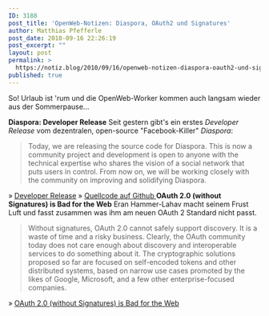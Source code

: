 ```yaml
---
ID: 3188
post_title: 'OpenWeb-Notizen: Diaspora, OAuth2 und Signatures'
author: Matthias Pfefferle
post_date: 2010-09-16 22:26:19
post_excerpt: ""
layout: post
permalink: >
  https://notiz.blog/2010/09/16/openweb-notizen-diaspora-oauth2-und-signatures/
published: true
---
```

So! Urlaub ist 'rum und die OpenWeb-Worker kommen auch langsam wieder aus der Sommerpause...

<strong>Diaspora: Developer Release</strong>
Seit gestern gibt's ein erstes <em>Developer Release</em> vom dezentralen, open-source "Facebook-Killer" <em>Diaspora</em>:

<blockquote>Today, we are releasing the source code for Diaspora. This is now a community project and development is open to anyone with the technical expertise who shares the vision of a social network that puts users in control. From now on, we will be working closely with the community on improving and solidifying Diaspora.</blockquote>

&raquo; <a href="http://www.joindiaspora.com/2010/09/15/developer-release.html" rel="bookmark">Developer Release</a>
&raquo; <a href="http://github.com/diaspora/diaspora" rel="bookmark">Quellcode auf Github
</a>
<strong>OAuth 2.0 (without Signatures) is Bad for the Web</strong>
Eran Hammer-Lahav macht seinem Frust Luft und fasst zusammen was ihm am neuen OAuth 2 Standard nicht passt.

<blockquote>Without signatures, OAuth 2.0 cannot safely support discovery. It is a waste of time and a risky business. Clearly, the OAuth community today does not care enough about discovery and interoperable services to do something about it. The cryptographic solutions proposed so far are focused on self-encoded tokens and other distributed systems, based on narrow use cases promoted by the likes of Google, Microsoft, and a few other enterprise-focused companies.</blockquote>

&raquo; <a href="http://hueniverse.com/2010/09/oauth-2-0-without-signatures-is-bad-for-the-web/" rel="bookmark">OAuth 2.0 (without Signatures) is Bad for the Web</a>